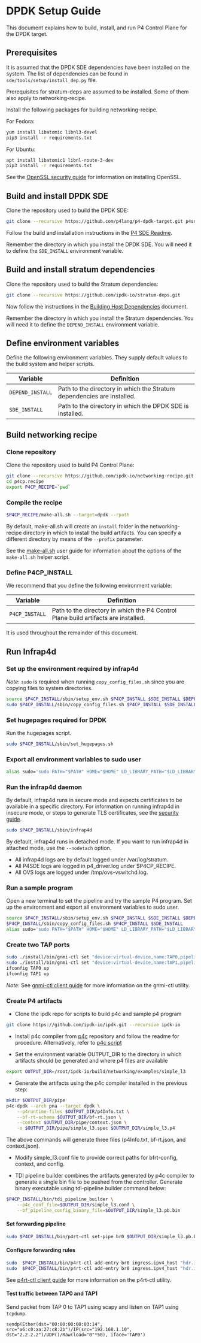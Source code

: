 # DPDK Setup Guide

This document explains how to build, install, and run P4 Control Plane
for the DPDK target.

## Prerequisites

It is assumed that the DPDK SDE dependencies have been installed on the
system. The list of dependencies can be found
in `sde/tools/setup/install_dep.py` file.

Prerequisites for stratum-deps are assumed to be
installed. Some of them also apply to networking-recipe.

Install the following packages for building networking-recipe.

For Fedora:

```bash
yum install libatomic libnl3-devel
pip3 install -r requirements.txt
```

For Ubuntu:

```bash
apt install libatomic1 libnl-route-3-dev
pip3 install -r requirements.txt
```

See the [OpenSSL security guide](/guides/security/openssl-guide.md)
for information on installing OpenSSL.

## Build and install DPDK SDE

Clone the repository used to build the DPDK SDE:

```bash
git clone --recursive https://github.com/p4lang/p4-dpdk-target.git p4sde
```

Follow the build and installation instructions in the
[P4 SDE Readme](https://github.com/p4lang/p4-dpdk-target/blob/main/README.md#building-and-installing).

Remember the directory in which you install the DPDK SDE.
You will need it to define the `SDE_INSTALL` environment variable.

## Build and install stratum dependencies

Clone the repository used to build the Stratum dependencies:

```bash
git clone --recursive https://github.com/ipdk-io/stratum-deps.git
```

Now follow the instructions in the
[Building Host Dependencies](https://github.com/ipdk-io/stratum-deps/blob/main/docs/building-host-deps.md)
document.

Remember the directory in which you install the Stratum dependencies.
You will need it to define the `DEPEND_INSTALL` environment variable.

## Define environment variables

Define the following environment variables. They supply default values to
the build system and helper scripts.

| Variable | Definition |
| -------- | ---------- |
| `DEPEND_INSTALL` | Path to the directory in which the Stratum dependencies are installed. |
| `SDE_INSTALL` | Path to the directory in which the DPDK SDE is installed. |

## Build networking recipe

### Clone repository

Clone the repository used to build P4 Control Plane:

```bash
git clone --recursive https://github.com/ipdk-io/networking-recipe.git p4cp.recipe
cd p4cp.recipe
export P4CP_RECIPE=`pwd`
```

### Compile the recipe

```bash
$P4CP_RECIPE/make-all.sh --target=dpdk --rpath
```

By default, make-all.sh will create an `install` folder in the networking-recipe
directory in which to install the build artifacts. You can specify a different
directory by means of the `--prefix` parameter.

See the [make-all.sh](/scripts/make-all.rst) user guide for information
about the options of the `make-all.sh` helper script.

### Define P4CP_INSTALL

We recommend that you define the following environment variable:

| Variable | Definition |
| -------- | ---------- |
| `P4CP_INSTALL` | Path to the directory in which the P4 Control Plane build artifacts are installed. |

It is used throughout the remainder of this document.

## Run Infrap4d

### Set up the environment required by infrap4d

*Note*: `sudo` is required when running `copy_config_files.sh` since you are
copying files to system directories.

```bash
source $P4CP_INSTALL/sbin/setup_env.sh $P4CP_INSTALL $SDE_INSTALL $DEPEND_INSTALL
sudo $P4CP_INSTALL/sbin/copy_config_files.sh $P4CP_INSTALL $SDE_INSTALL
```

### Set hugepages required for DPDK

Run the hugepages script.

```bash
sudo $P4CP_INSTALL/sbin/set_hugepages.sh
```

### Export all environment variables to sudo user

```bash
alias sudo='sudo PATH="$PATH" HOME="$HOME" LD_LIBRARY_PATH="$LD_LIBRARY_PATH" SDE_INSTALL="$SDE_INSTALL"'
```

### Run the infrap4d daemon

By default, infrap4d runs in secure mode and expects certificates to be available in
a specific directory. For information on running infrap4d in insecure mode, or steps to generate TLS
certificates, see the [security guide](/guides/security/security-guide.md).

```bash
sudo $P4CP_INSTALL/sbin/infrap4d
```

 By default, infrap4d runs in detached mode. If you want to run
 infrap4d in attached mode, use the `--nodetach` option.

- All infrap4d logs are by default logged under /var/log/stratum.
- All P4SDE logs are logged in p4_driver.log under $P4CP_RECIPE.
- All OVS logs are logged under /tmp/ovs-vswitchd.log.

### Run a sample program

Open a new terminal to set the pipeline and try the sample P4 program.
Set up the environment and export all environment variables to sudo user.

```bash
source $P4CP_INSTALL/sbin/setup_env.sh $P4CP_INSTALL $SDE_INSTALL $DEPEND_INSTALL
$P4CP_INSTALL/sbin/copy_config_files.sh $P4CP_INSTALL $SDE_INSTALL
alias sudo='sudo PATH="$PATH" HOME="$HOME" LD_LIBRARY_PATH="$LD_LIBRARY_PATH" SDE_INSTALL="$SDE_INSTALL"'
```

### Create two TAP ports

```bash
sudo ./install/bin/gnmi-ctl set "device:virtual-device,name:TAP0,pipeline-name:pipe,mempool-name:MEMPOOL0,mtu:1500,port-type:TAP"
sudo ./install/bin/gnmi-ctl set "device:virtual-device,name:TAP1,pipeline-name:pipe,mempool-name:MEMPOOL0,mtu:1500,port-type:TAP"
ifconfig TAP0 up
ifconfig TAP1 up
```

 *Note*: See [gnmi-ctl client guide](/clients/gnmi-ctl.rst)
 for more information on the gnmi-ctl utility.

### Create P4 artifacts

- Clone the ipdk repo for scripts to build p4c and sample p4 program

```bash
git clone https://github.com/ipdk-io/ipdk.git --recursive ipdk-io
```

- Install p4c compiler from [p4c](https://github.com/p4lang/p4c) repository
  and follow the readme for procedure. Alternatively, refer to
  [p4c script](https://github.com/ipdk-io/ipdk/blob/main/build/networking/scripts/build_p4c.sh)

- Set the environment variable OUTPUT_DIR to the directory in which artifacts
  should be generated and where p4 files are available

```bash
export OUTPUT_DIR=/root/ipdk-io/build/networking/examples/simple_l3
```

- Generate the artifacts using the p4c compiler installed in the previous step:

```bash
mkdir $OUTPUT_DIR/pipe
p4c-dpdk --arch pna --target dpdk \
    --p4runtime-files $OUTPUT_DIR/p4Info.txt \
    --bf-rt-schema $OUTPUT_DIR/bf-rt.json \
    --context $OUTPUT_DIR/pipe/context.json \
    -o $OUTPUT_DIR/pipe/simple_l3.spec $OUTPUT_DIR/simple_l3.p4
```

The above commands will generate three files (p4Info.txt, bf-rt.json,
and context.json).

- Modify simple_l3.conf file to provide correct paths for bfrt-config, context,
  and config.

- TDI pipeline builder combines the artifacts generated by p4c compiler to
  generate a single bin file to be pushed from the controller.
  Generate binary executable using tdi-pipeline builder command below:

```bash
$P4CP_INSTALL/bin/tdi_pipeline_builder \
    --p4c_conf_file=$OUTPUT_DIR/simple_l3.conf \
    --bf_pipeline_config_binary_file=$OUTPUT_DIR/simple_l3.pb.bin
```

#### Set forwarding pipeline

```bash
sudo $P4CP_INSTALL/bin/p4rt-ctl set-pipe br0 $OUTPUT_DIR/simple_l3.pb.bin $OUTPUT_DIR/p4Info.txt
```

#### Configure forwarding rules

```bash
sudo  $P4CP_INSTALL/bin/p4rt-ctl add-entry br0 ingress.ipv4_host "hdr.ipv4.dst_addr=1.1.1.1,action=ingress.send(0)"
sudo  $P4CP_INSTALL/bin/p4rt-ctl add-entry br0 ingress.ipv4_host "hdr.ipv4.dst_addr=2.2.2.2,action=ingress.send(1)"
```

See [p4rt-ctl client guide](/clients/p4rt-ctl.rst) for more information on
the p4rt-ctl utility.

#### Test traffic between TAP0 and TAP1

Send packet from TAP 0 to TAP1 using scapy and listen on TAP1 using `tcpdump`.

```text
sendp(Ether(dst="00:00:00:00:03:14", src="a6:c0:aa:27:c8:2b")/IP(src="192.168.1.10", dst="2.2.2.2")/UDP()/Raw(load="0"*50), iface='TAP0')
```

